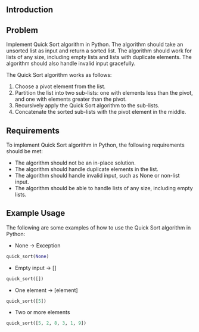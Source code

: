 ## Introduction

## Problem

Implement Quick Sort algorithm in Python. The algorithm should take an unsorted list as input and return a sorted list. The algorithm should work for lists of any size, including empty lists and lists with duplicate elements. The algorithm should also handle invalid input gracefully.

The Quick Sort algorithm works as follows:

1. Choose a pivot element from the list.
2. Partition the list into two sub-lists: one with elements less than the pivot, and one with elements greater than the pivot.
3. Recursively apply the Quick Sort algorithm to the sub-lists.
4. Concatenate the sorted sub-lists with the pivot element in the middle.

## Requirements

To implement Quick Sort algorithm in Python, the following requirements should be met:

- The algorithm should not be an in-place solution.
- The algorithm should handle duplicate elements in the list.
- The algorithm should handle invalid input, such as None or non-list input.
- The algorithm should be able to handle lists of any size, including empty lists.

## Example Usage

The following are some examples of how to use the Quick Sort algorithm in Python:

- None -> Exception

```python
quick_sort(None)
```

- Empty input -> []

```python
quick_sort([])
```

- One element -> [element]

```python
quick_sort([5])
```

- Two or more elements

```python
quick_sort([5, 2, 8, 3, 1, 9])
```
